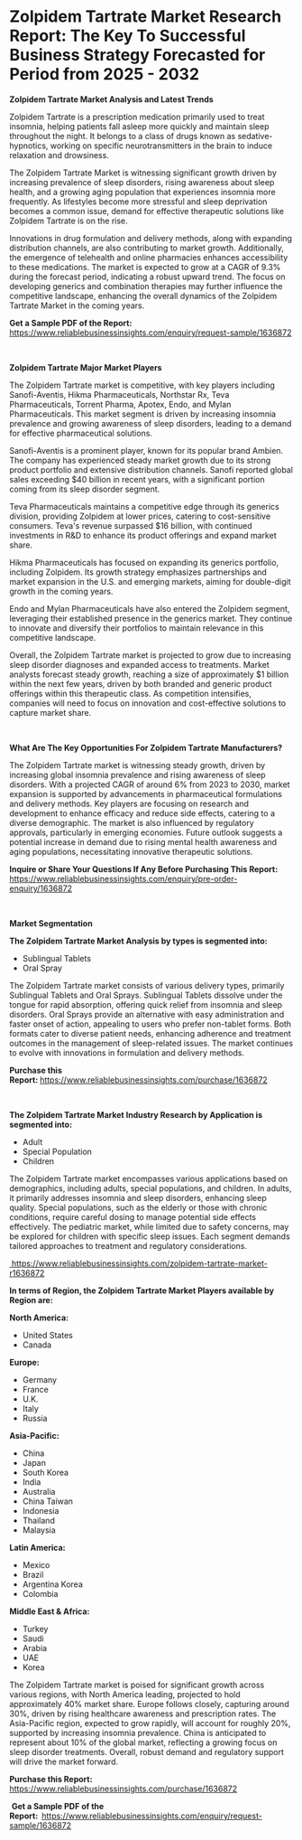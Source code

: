 <p><h1>Zolpidem Tartrate Market Research Report: The Key To Successful Business Strategy Forecasted for Period from 2025 - 2032</h1></p><p><strong>Zolpidem Tartrate Market Analysis and Latest Trends</strong></p>
<p><p>Zolpidem Tartrate is a prescription medication primarily used to treat insomnia, helping patients fall asleep more quickly and maintain sleep throughout the night. It belongs to a class of drugs known as sedative-hypnotics, working on specific neurotransmitters in the brain to induce relaxation and drowsiness. </p><p>The Zolpidem Tartrate Market is witnessing significant growth driven by increasing prevalence of sleep disorders, rising awareness about sleep health, and a growing aging population that experiences insomnia more frequently. As lifestyles become more stressful and sleep deprivation becomes a common issue, demand for effective therapeutic solutions like Zolpidem Tartrate is on the rise. </p><p>Innovations in drug formulation and delivery methods, along with expanding distribution channels, are also contributing to market growth. Additionally, the emergence of telehealth and online pharmacies enhances accessibility to these medications. The market is expected to grow at a CAGR of 9.3% during the forecast period, indicating a robust upward trend. The focus on developing generics and combination therapies may further influence the competitive landscape, enhancing the overall dynamics of the Zolpidem Tartrate Market in the coming years.</p></p>
<p><strong>Get a Sample PDF of the Report:&nbsp;</strong> <a href="https://www.reliablebusinessinsights.com/enquiry/request-sample/1636872?utm_campaign=2721&utm_medium=2&utm_source=Github&utm_content=ia&utm_term=19042025&utm_id=zolpidem-tartrate">https://www.reliablebusinessinsights.com/enquiry/request-sample/1636872</a></p>
<p>&nbsp;</p>
<p><strong>Zolpidem Tartrate Major Market Players</strong></p>
<p><p>The Zolpidem Tartrate market is competitive, with key players including Sanofi-Aventis, Hikma Pharmaceuticals, Northstar Rx, Teva Pharmaceuticals, Torrent Pharma, Apotex, Endo, and Mylan Pharmaceuticals. This market segment is driven by increasing insomnia prevalence and growing awareness of sleep disorders, leading to a demand for effective pharmaceutical solutions.</p><p>Sanofi-Aventis is a prominent player, known for its popular brand Ambien. The company has experienced steady market growth due to its strong product portfolio and extensive distribution channels. Sanofi reported global sales exceeding $40 billion in recent years, with a significant portion coming from its sleep disorder segment.</p><p>Teva Pharmaceuticals maintains a competitive edge through its generics division, providing Zolpidem at lower prices, catering to cost-sensitive consumers. Teva's revenue surpassed $16 billion, with continued investments in R&D to enhance its product offerings and expand market share.</p><p>Hikma Pharmaceuticals has focused on expanding its generics portfolio, including Zolpidem. Its growth strategy emphasizes partnerships and market expansion in the U.S. and emerging markets, aiming for double-digit growth in the coming years.</p><p>Endo and Mylan Pharmaceuticals have also entered the Zolpidem segment, leveraging their established presence in the generics market. They continue to innovate and diversify their portfolios to maintain relevance in this competitive landscape.</p><p>Overall, the Zolpidem Tartrate market is projected to grow due to increasing sleep disorder diagnoses and expanded access to treatments. Market analysts forecast steady growth, reaching a size of approximately $1 billion within the next few years, driven by both branded and generic product offerings within this therapeutic class. As competition intensifies, companies will need to focus on innovation and cost-effective solutions to capture market share.</p></p>
<p>&nbsp;</p>
<p><strong>What Are The Key Opportunities For Zolpidem Tartrate Manufacturers?</strong></p>
<p><p>The Zolpidem Tartrate market is witnessing steady growth, driven by increasing global insomnia prevalence and rising awareness of sleep disorders. With a projected CAGR of around 6% from 2023 to 2030, market expansion is supported by advancements in pharmaceutical formulations and delivery methods. Key players are focusing on research and development to enhance efficacy and reduce side effects, catering to a diverse demographic. The market is also influenced by regulatory approvals, particularly in emerging economies. Future outlook suggests a potential increase in demand due to rising mental health awareness and aging populations, necessitating innovative therapeutic solutions.</p></p>
<p><strong>Inquire or Share Your Questions If Any Before Purchasing This Report:</strong> <a href="https://www.reliablebusinessinsights.com/enquiry/pre-order-enquiry/1636872?utm_campaign=2721&utm_medium=2&utm_source=Github&utm_content=ia&utm_term=19042025&utm_id=zolpidem-tartrate">https://www.reliablebusinessinsights.com/enquiry/pre-order-enquiry/1636872</a></p>
<p>&nbsp;</p>
<p><strong>Market Segmentation</strong></p>
<p><strong>The Zolpidem Tartrate Market Analysis by types is segmented into:</strong></p>
<p><ul><li>Sublingual Tablets</li><li>Oral Spray</li></ul></p>
<p><p>The Zolpidem Tartrate market consists of various delivery types, primarily Sublingual Tablets and Oral Sprays. Sublingual Tablets dissolve under the tongue for rapid absorption, offering quick relief from insomnia and sleep disorders. Oral Sprays provide an alternative with easy administration and faster onset of action, appealing to users who prefer non-tablet forms. Both formats cater to diverse patient needs, enhancing adherence and treatment outcomes in the management of sleep-related issues. The market continues to evolve with innovations in formulation and delivery methods.</p></p>
<p><strong>Purchase this Report:&nbsp;</strong><a href="https://www.reliablebusinessinsights.com/purchase/1636872?utm_campaign=2721&utm_medium=2&utm_source=Github&utm_content=ia&utm_term=19042025&utm_id=zolpidem-tartrate">https://www.reliablebusinessinsights.com/purchase/1636872</a></p>
<p>&nbsp;</p>
<p><strong>The Zolpidem Tartrate Market Industry Research by Application is segmented into:</strong></p>
<p><ul><li>Adult</li><li>Special Population</li><li>Children</li></ul></p>
<p><p>The Zolpidem Tartrate market encompasses various applications based on demographics, including adults, special populations, and children. In adults, it primarily addresses insomnia and sleep disorders, enhancing sleep quality. Special populations, such as the elderly or those with chronic conditions, require careful dosing to manage potential side effects effectively. The pediatric market, while limited due to safety concerns, may be explored for children with specific sleep issues. Each segment demands tailored approaches to treatment and regulatory considerations.</p></p>
<p><a href="https://www.reliablebusinessinsights.com/zolpidem-tartrate-market-r1636872?utm_campaign=2721&utm_medium=2&utm_source=Github&utm_content=ia&utm_term=19042025&utm_id=zolpidem-tartrate">&nbsp;https://www.reliablebusinessinsights.com/zolpidem-tartrate-market-r1636872</a></p>
<p><strong>In terms of Region, the Zolpidem Tartrate Market Players available by Region are:</strong></p>
<p>
    <p> <strong> North America: </strong>
        <ul>
            <li>United States</li>
            <li>Canada</li>
        </ul>
        </p> 
    <p> <strong> Europe: </strong>
        <ul>
            <li>Germany</li>
            <li>France</li>
            <li>U.K.</li>
            <li>Italy</li>
            <li>Russia</li>
        </ul>
        </p> 
    <p> <strong> Asia-Pacific: </strong>
        <ul>
            <li>China</li>
            <li>Japan</li>
            <li>South Korea</li>
            <li>India</li>
            <li>Australia</li>
            <li>China Taiwan</li>
            <li>Indonesia</li>
            <li>Thailand</li>
            <li>Malaysia</li>
        </ul>
        </p> 
    <p> <strong> Latin America: </strong>
        <ul>
            <li>Mexico</li>
            <li>Brazil</li>
            <li>Argentina Korea</li>
            <li>Colombia</li>
        </ul>
        </p> 
    <p> <strong> Middle East & Africa: </strong>
        <ul>
            <li>Turkey</li>
            <li>Saudi</li>
            <li>Arabia</li>
            <li>UAE</li>
            <li>Korea</li>
        </ul>
    </p>
    </p>
<p><p>The Zolpidem Tartrate market is poised for significant growth across various regions, with North America leading, projected to hold approximately 40% market share. Europe follows closely, capturing around 30%, driven by rising healthcare awareness and prescription rates. The Asia-Pacific region, expected to grow rapidly, will account for roughly 20%, supported by increasing insomnia prevalence. China is anticipated to represent about 10% of the global market, reflecting a growing focus on sleep disorder treatments. Overall, robust demand and regulatory support will drive the market forward.</p></p>
<p><strong>Purchase this Report: </strong><a href="https://www.reliablebusinessinsights.com/purchase/1636872?utm_campaign=2721&utm_medium=2&utm_source=Github&utm_content=ia&utm_term=19042025&utm_id=zolpidem-tartrate">https://www.reliablebusinessinsights.com/purchase/1636872</a></p>
<p>&nbsp;<strong>Get a Sample PDF of the Report:&nbsp;&nbsp;</strong><a href="https://www.reliablebusinessinsights.com/enquiry/request-sample/1636872?utm_campaign=2721&utm_medium=2&utm_source=Github&utm_content=ia&utm_term=19042025&utm_id=zolpidem-tartrate">https://www.reliablebusinessinsights.com/enquiry/request-sample/1636872</a></p>
<p><strong></strong></p>
<p><p></p><p></p><p></p></p>
